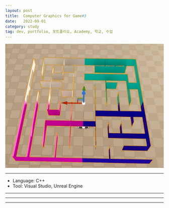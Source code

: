 ```yaml
---
layout: post
title:  Computer Graphics for Game#3
date:   2022-09-01
category: study
tag: dev, portfolio, 포트폴리오, Academy, 학교, 수업
---
```



![Alt text](<../../assets/img/portfolio/maze seed3.jpg>)


---

- Language: C++
- Tool: Visual Studio, Unreal Engine

---


    







---



---
